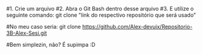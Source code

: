 #1. Crie um arquivo
#2. Abra o Git Bash dentro desse arquivo
#3. E utilize o seguinte comando: git clone "link do respectivo repositório que será usado"

#No meu caso seria:
git clone https://github.com/Alex-devuix/Repositorio-3B-Alex-Sesi.git

#Bem simplezin, não? É supimpa :D
